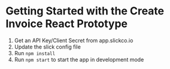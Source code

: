 # Getting Started with the Create Invoice React Prototype

1. Get an API Key/Client Secret from app.slickco.io
2. Update the slick config file 
3. Run `npm install` 
4. Run `npm start` to start the app in development mode
